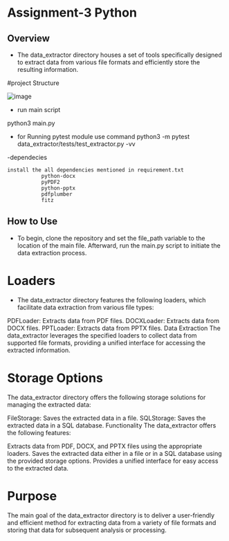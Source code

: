# Assignment-3 Python
   ## Overview
- The data_extractor directory houses a set of tools specifically designed to extract data from various file formats and efficiently store the resulting information.

#project Structure

 ![image](https://github.com/user-attachments/assets/3b554239-fc57-4281-a742-f08ea5232806)

- run main script

python3 main.py

- for Running pytest module use command 
  python3 -m pytest data_extractor/tests/test_extractor.py -vv

 -dependecies 

    install the all dependencies mentioned in requirement.txt
               python-docx
               pyPDF2
               python-pptx
               pdfplumber
               fitz
    



## How to Use
- To begin, clone the repository and set the file_path variable to the location of the main file. Afterward, run the main.py script to initiate the data extraction process.

# Loaders
- The data_extractor directory features the following loaders, which facilitate data extraction from various file types:

PDFLoader: Extracts data from PDF files.
DOCXLoader: Extracts data from DOCX files.
PPTLoader: Extracts data from PPTX files.
Data Extraction
The data_extractor leverages the specified loaders to collect data from supported file formats, providing a unified interface for accessing the extracted information.

# Storage Options
The data_extractor directory offers the following storage solutions for managing the extracted data:

FileStorage: Saves the extracted data in a file.
SQLStorage: Saves the extracted data in a SQL database.
Functionality
The data_extractor offers the following features:

Extracts data from PDF, DOCX, and PPTX files using the appropriate loaders.
Saves the extracted data either in a file or in a SQL database using the provided storage options.
Provides a unified interface for easy access to the extracted data.
# Purpose
The main goal of the data_extractor directory is to deliver a user-friendly and efficient method for extracting data from a variety of file formats and storing that data for subsequent analysis or processing.
